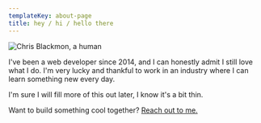 ```yaml
---
templateKey: about-page
title: hey / hi / hello there
---
```

![Chris Blackmon, a human](/img/screencapture-instagram-p-bwiaz9dbvciwpvgzgmw45shsmltzxgxnvetsgo0-2019-06-29-20_35_37.png "Chris Blackmon, a human")

I've been a web developer since 2014, and I can honestly admit I still love what I do. I'm very lucky and thankful to work in an industry where I can learn something new every day.

I'm sure I will fill more of this out later, I know it's a bit thin.

Want to build something cool together? [Reach out to me.](mailto:gossblackmon@gmail.com?subject=Reaching%20out%20from%20your%20website)
